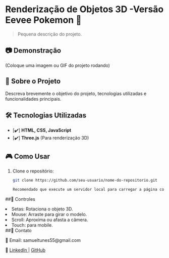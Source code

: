 # Renderização de Objetos 3D -Versão Eevee Pokemon 🚀

> Pequena descrição do projeto.

## 📷 Demonstração
(Coloque uma imagem ou GIF do projeto rodando)

## 📜 Sobre o Projeto
Descreva brevemente o objetivo do projeto, tecnologias utilizadas e funcionalidades principais.

## 🛠️ Tecnologias Utilizadas
- [✔️] **HTML, CSS, JavaScript**
- [✔️] **Three.js** (Para renderização 3D)

## 🎮 Como Usar
1. Clone o repositório:
   ```sh
   git clone https://github.com/seu-usuario/nome-do-repositorio.git

   Recomendado que execute um servidor local para carregar a página como a extenção 'live server' do vscode

##📌 Controles
<ui>
   <li>Setas: Rotaciona o objeto 3D.</li>
   <li>Mouse: Arraste para girar o modelo.</li>
   <li>Scroll: Aproxima ou afasta a câmera.</li>
   <li>Touch: para mobile.</li>
</ui>
##📩 Contato

<p>📧 Email: samueltunes55@gmail.com</p>

<p>🔗  <a href="https://www.linkedin.com/in/samuel-tunes-333ab21b1"> LinkedIn </a> | <a href="https://github.com/SamuelTunes"> GitHub </a></p>
